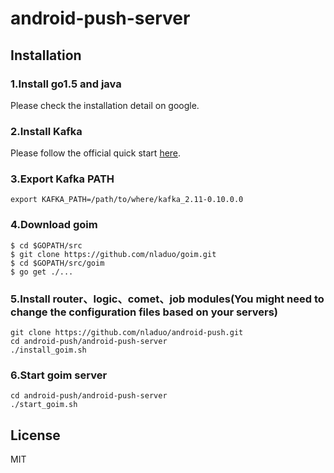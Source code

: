 # android-push-server


## Installation
### 1.Install go1.5 and java
Please check the installation detail on google.
### 2.Install Kafka
Please follow the official quick start [here](http://kafka.apache.org/documentation.html#quickstart).

### 3.Export Kafka PATH
```shell
export KAFKA_PATH=/path/to/where/kafka_2.11-0.10.0.0
```

### 4.Download goim
```shell
$ cd $GOPATH/src
$ git clone https://github.com/nladuo/goim.git
$ cd $GOPATH/src/goim
$ go get ./...
```

### 5.Install router、logic、comet、job modules(You might need to change the configuration files based on your servers)
```shell
git clone https://github.com/nladuo/android-push.git
cd android-push/android-push-server
./install_goim.sh
```

### 6.Start goim server
``` shell
cd android-push/android-push-server
./start_goim.sh
```


## License
MIT
